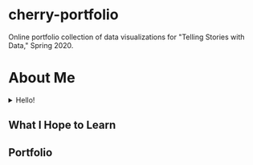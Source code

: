 # cherry-portfolio
Online portfolio collection of data visualizations for "Telling Stories with Data," Spring 2020. 

# About Me 

<details><summary>Hello!</summary>
  
My name is Dreya. 
</details>

## What I Hope to Learn

## Portfolio
